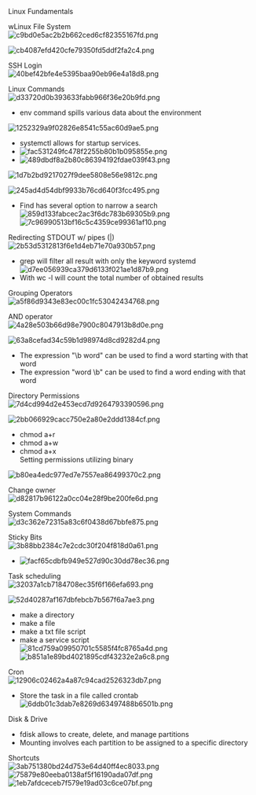    

Linux Fundamentals

wLinux File System  
![c9bd0e5ac2b2b662ced6cf82355167fd.png](c604201c81a74f62ad0dd78b98a7d60d.png)

![cb4087efd420cfe79350fd5ddf2fa2c4.png](c86b11f973f04eafb09d430ce90f7489.png)

SSH Login  
![40bef42bfe4e5395baa90eb96e4a18d8.png](653041a32cfd464e82779be5cf811c69.png)

Linux Commands  
![d33720d0b393633fabb966f36e20b9fd.png](1c479cc523cf4ea9859b902a61af1fc2.png)

- env command spills various data about the environment

![1252329a9f02826e8541c55ac60d9ae5.png](40100e26cc394d6a8bb84e1fb0c2662c.png)

- systemctl allows for startup services.
- ![fac531249fc478f2255b80b1b095855e.png](070f70a283d248f6a3d2ca70804a15c4.png)
- ![489dbdf8a2b80c86394192fdae039f43.png](0a0759cb03c04157951cfc205a0d436a.png)

![1d7b2bd9217027f9dee5808e56e9812c.png](b091e9840bd34830bea89e9323b7ef5c.png)

![245ad4d54dbf9933b76cd640f3fcc495.png](0bc4be6592594a98b79092471a03c3a6.png)

- Find has several option to narrow a search  
    ![859d133fabcec2ac3f6dc783b69305b9.png](3f63715e9a7c48e5945672b6c815a890.png)  
    ![7c96990513bf16c5c4359ce99361af10.png](f522cbbf09f04581855104b3ff95b87c.png)

Redirecting STDOUT w/ pipes (|)  
![2b53d5312813f6e1d4eb71e70a930b57.png](7830028a2eae459c91964035190b8f15.png)

- grep will filter all result with only the keyword systemd  
    ![d7ee056939ca379d6133f021ae1d87b9.png](6b69d5c6c13b4206a61ecc39fe4147e5.png)
- With wc -l will count the total number of obtained results

Grouping Operators  
![a5f86d9343e83ec00c1fc53042434768.png](12448e5ff57d4ff89c803248d887b6fc.png)

AND operator  
![4a28e503b66d98e7900c8047913b8d0e.png](ec314bc604194884b66c406afc750442.png)

![63a8cefad34c59b1d98974d8cd9282d4.png](e07235a268a94e78ad3ea6805d6ffd3b.png)

- The expression "\b word" can be used to find a word starting with that word
- The expression "word \b" can be used to find a word ending with that word

Directory Permissions  
![7d4cd994d2e453ecd7d9264793390596.png](532aa7dbe8284f75b2eb1ce441bcdb6d.png)

![2bb066929cacc750e2a80e2ddd1384cf.png](9bd77fe6a37e48d6b411ee46b074f430.png)

- chmod a+r
- chmod a+w
- chmod a+x  
    Setting permissions utilizing binary

![b80ea4edc977ed7e7557ea86499370c2.png](cbedd3edb1384060a800d2459ad2a52a.png)

Change owner  
![d82817b96122a0cc04e28f9be200fe6d.png](4a2d586512cd471181e24cb4709a786f.png)

System Commands  
![d3c362e72315a83c6f0438d67bbfe875.png](5c838581c83b478687f3ea6103b8f806.png)

Sticky Bits  
![3b88bb2384c7e2cdc30f204f818d0a61.png](27ab37f9ee6040ddae91c6168a2d6ca4.png)

- ![facf65cdbfb949e527d90c30dd78ec36.png](83bbe8dfd048473f954cfb9bba195145.png)

Task scheduling  
![32037a1cb7184708ec35f6f166efa693.png](52b20cb204114c4780b22d7fe7236c24.png)

![52d40287af167dbfebcb7b567f6a7ae3.png](a7cda2bfd166484d9bb9a85e08ce744b.png)

- make a directory
- make a file
- make a txt file script
- make a service script  
    ![81cd759a09950701c5585f4fc8765a4d.png](a8053ad14f2f4149b0604384cada1e06.png)  
    ![b851a1e89bd4021895cdf43232e2a6c8.png](b20913d48274400d9b65b815fe322b2c.png)

Cron  
![12906c02462a4a87c94cad2526323db7.png](4ec8e56f9c3e4bca9faebc4b9aa4da3b.png)

- Store the task in a file called crontab  
    ![6ddb01c3dab7e8269d63497488b6501b.png](2ff458ad04d744bab309980266a65a2b.png)

Disk & Drive

- fdisk allows to create, delete, and manage partitions
- Mounting involves each partition to be assigned to a specific directory

Shortcuts  
![3ab751380bd24d753e64d40ff4ec8033.png](9a696fa9a09c43adbeea767ba99b98ac.png)  
![75879e80eeba0138af5f16190ada07df.png](6155228d1fd64662873c59724f793925.png)  
![1eb7afdceceb7f579e19ad03c6ce07bf.png](7f2836ec1bd34e208ed277590aecba32.png)